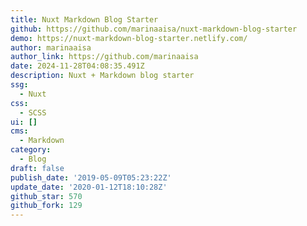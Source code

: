 ```yaml
---
title: Nuxt Markdown Blog Starter
github: https://github.com/marinaaisa/nuxt-markdown-blog-starter
demo: https://nuxt-markdown-blog-starter.netlify.com/
author: marinaaisa
author_link: https://github.com/marinaaisa
date: 2024-11-28T04:08:35.491Z
description: Nuxt + Markdown blog starter
ssg:
  - Nuxt
css:
  - SCSS
ui: []
cms:
  - Markdown
category:
  - Blog
draft: false
publish_date: '2019-05-09T05:23:22Z'
update_date: '2020-01-12T18:10:28Z'
github_star: 570
github_fork: 129
---
```

